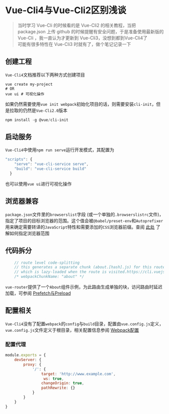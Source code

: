 # Vue-Cli4与Vue-Cli2区别浅谈

> 当时学习 Vue-Cli 的时候看的是 Vue-Cli2 的相关教程，当把 package.json 上传 github 的时候提醒有安全问题，于是准备使用最新版的 Vue-Cli ，我一直认为才更新到 Vue-Cli3，没想到都到Vue-Cli4了  
> 可能有很多特性在 Vue-Cli3 时就有了，做个笔记记录一下

## 创建工程
`Vue-Cli4`文档推荐以下两种方式创建项目

```shell
vue create my-project
# OR
vue ui # 可视化操作
```
如果仍然需要使用`vue init webpack`初始化项目的话，则需要安装`cli-init`，但是拉取的仍然是`Vue-Cli2.0`版本

```powershell
npm install -g @vue/cli-init
```

## 启动服务
`Vue-Cli4`中使用`npm run serve`运行开发模式，其配置为

```javascript
"scripts": {
    "serve": "vue-cli-service serve",
    "build": "vue-cli-service build"
  }
```
也可以使用`vue ui`进行可视化操作

## 浏览器兼容
`package.json`文件里的`browserslist`字段 (或一个单独的`.browserslistrc`文件)，指定了项目的目标浏览器的范围。这个值会被`@babel/preset-env`和`Autoprefixer`用来确定需要转译的`JavaScript`特性和需要添加的`CSS`浏览器前缀。查阅 [此处](https://github.com/ai/browserslist) 了解如何指定浏览器范围

## 代码拆分

```javascript
    // route level code-splitting
    // this generates a separate chunk (about.[hash].js) for this route
    // which is lazy-loaded when the route is visited.https://cli.vuejs.org/zh/guide/html-and-static-assets.html#preload
    /* webpackChunkName: "about" */
```

`vue-router`提供了一个`About`组件示例，为此路由生成单独的块，访问路由时延迟加载，可参阅 [Prefetch与Preload](https://cli.vuejs.org/zh/guide/html-and-static-assets.html#preload)

## 配置相关
`Vue-Cli4`没有了配置`webpack`的`config`与`build`目录，配置由`vue.config.js`定义，`vue.config.js`文件定义于根目录，相关配置信息参阅 [Webpack配置](https://cli.vuejs.org/zh/guide/webpack.html#%E7%AE%80%E5%8D%95%E7%9A%84%E9%85%8D%E7%BD%AE%E6%96%B9%E5%BC%8F)
### 配置代理

```javascript
module.exports = {
    devServer: {
        proxy: {
            '/': {
                target: 'http://www.example.com',
                 ws: true,
                changeOrigin: true,
                pathRewrite: {}
            }
        }
    }
}
```
